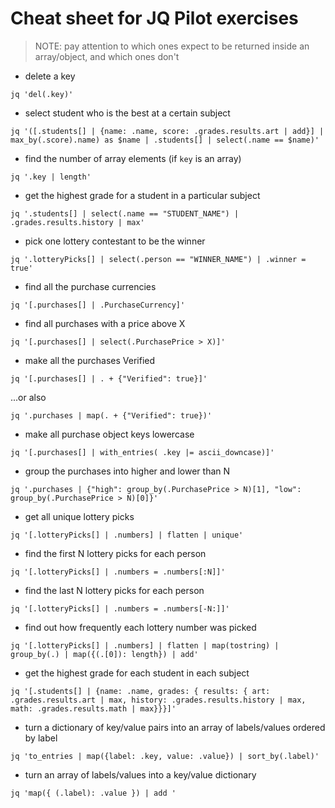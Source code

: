 # Cheat sheet for JQ Pilot exercises

> NOTE: pay attention to which ones expect to be returned inside an array/object, and which ones don't

-   delete a key

```
jq 'del(.key)'
```

-   select student who is the best at a certain subject

```
jq '([.students[] | {name: .name, score: .grades.results.art | add}] | max_by(.score).name) as $name | .students[] | select(.name == $name)'
```

-   find the number of array elements (if `key` is an array)

```
jq '.key | length'
```

-   get the highest grade for a student in a particular subject

```
jq '.students[] | select(.name == "STUDENT_NAME") | .grades.results.history | max'
```

-   pick one lottery contestant to be the winner

```
jq '.lotteryPicks[] | select(.person == "WINNER_NAME") | .winner = true'
```

-   find all the purchase currencies

```
jq '[.purchases[] | .PurchaseCurrency]'
```

-   find all purchases with a price above X

```
jq '[.purchases[] | select(.PurchasePrice > X)]'
```

-   make all the purchases Verified

```
jq '[.purchases[] | . + {"Verified": true}]'
```

...or also

```
jq '.purchases | map(. + {"Verified": true})'
```

-   make all purchase object keys lowercase

```
jq '[.purchases[] | with_entries( .key |= ascii_downcase)]'
```

-   group the purchases into higher and lower than N

```
jq '.purchases | {"high": group_by(.PurchasePrice > N)[1], "low": group_by(.PurchasePrice > N)[0]}'
```

-   get all unique lottery picks

```
jq '[.lotteryPicks[] | .numbers] | flatten | unique'
```

-   find the first N lottery picks for each person

```
jq '[.lotteryPicks[] | .numbers = .numbers[:N]]'
```

-   find the last N lottery picks for each person

```
jq '[.lotteryPicks[] | .numbers = .numbers[-N:]]'
```

-   find out how frequently each lottery number was picked

```
jq '[.lotteryPicks[] | .numbers] | flatten | map(tostring) | group_by(.) | map({(.[0]): length}) | add'
```

-   get the highest grade for each student in each subject

```
jq '[.students[] | {name: .name, grades: { results: { art: .grades.results.art | max, history: .grades.results.history | max, math: .grades.results.math | max}}}]'
```

-   turn a dictionary of key/value pairs into an array of labels/values ordered by label

```
jq 'to_entries | map({label: .key, value: .value}) | sort_by(.label)'
```

-   turn an array of labels/values into a key/value dictionary

```
jq 'map({ (.label): .value }) | add '
```
